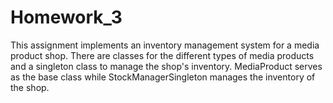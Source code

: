 # Homework_3
This assignment implements an inventory management system for a media product shop. There are classes for the different types of media products and a singleton class to manage the shop's inventory. MediaProduct serves as the base class while StockManagerSingleton manages the inventory of the shop.